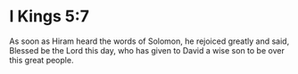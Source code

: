 # I Kings 5:7

As soon as Hiram heard the words of Solomon, he rejoiced greatly and said, Blessed be the Lord this day, who has given to David a wise son to be over this great people.
